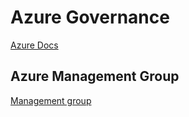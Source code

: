 # Azure Governance
[Azure Docs](https://learn.microsoft.com/en-us/azure/governance/)  

## Azure Management Group
[Management group](https://learn.microsoft.com/en-us/azure/governance/management-groups/)  
